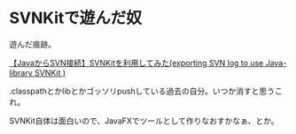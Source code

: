 # SVNKitで遊んだ奴


遊んだ痕跡。

[【JavaからSVN接続】SVNKitを利用してみた(exporting SVN log to use Java-library SVNKit )](http://yyyank.blogspot.jp/2013/01/javasvnsvnkit-svn-java-tmate.html)


.classpathとかlibとかゴッソリpushしている過去の自分。いつか消すと思うこれ。

SVNKit自体は面白いので、JavaFXでツールとして作りなおすかなぁ、とか。
